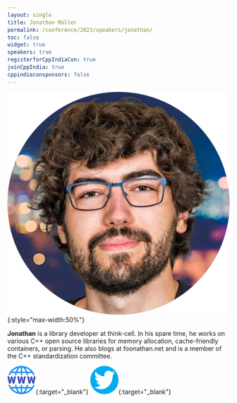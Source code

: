 ```yaml
---
layout: single
title: Jonathan Müller
permalink: /conference/2023/speakers/jonathan/
toc: false
widget: true
speakers: true
registerforCppIndiaCon: true
joinCppIndia: true
cppindiaconsponsors: false
---
```


![Jonathan Müller](/conference/2023/graphics/speakers/jonathan.png "Jonathan Müller"){:style="max-width:50%"}

**Jonathan** is a library developer at think-cell. In his spare time, he works on various C++ open source libraries for memory allocation, cache-friendly containers, or parsing. He also blogs at foonathan.net and is a member of the C++ standardization committee.  

[![Jonathan Müller](/assets/images/www.png "Jonathan Müller")](https://www.jonathanmueller.dev/){:target="_blank"}
[![Jonathan Müller](/assets/images/twitter.png "Jonathan Müller")](https://twitter.com/foonathan){:target="_blank"}
<pre>











































</pre>
